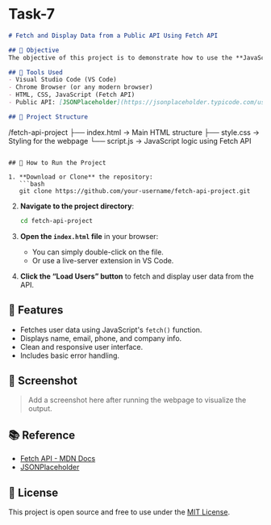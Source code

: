 # Task-7


```markdown
# Fetch and Display Data from a Public API Using Fetch API

## 📌 Objective
The objective of this project is to demonstrate how to use the **JavaScript Fetch API** to retrieve user data from a public API and display it dynamically on a web page.

## 🧰 Tools Used
- Visual Studio Code (VS Code)
- Chrome Browser (or any modern browser)
- HTML, CSS, JavaScript (Fetch API)
- Public API: [JSONPlaceholder](https://jsonplaceholder.typicode.com/users)

## 📁 Project Structure
```

/fetch-api-project
├── index.html       → Main HTML structure
├── style.css        → Styling for the webpage
└── script.js        → JavaScript logic using Fetch API

````

## 🚀 How to Run the Project

1. **Download or Clone** the repository:
   ```bash
   git clone https://github.com/your-username/fetch-api-project.git
````

2. **Navigate to the project directory**:

   ```bash
   cd fetch-api-project
   ```

3. **Open the `index.html` file** in your browser:

   * You can simply double-click on the file.
   * Or use a live-server extension in VS Code.

4. **Click the “Load Users” button** to fetch and display user data from the API.

## 📌 Features

* Fetches user data using JavaScript's `fetch()` function.
* Displays name, email, phone, and company info.
* Clean and responsive user interface.
* Includes basic error handling.

## 📸 Screenshot

> Add a screenshot here after running the webpage to visualize the output.

## 📚 Reference

* [Fetch API - MDN Docs](https://developer.mozilla.org/en-US/docs/Web/API/Fetch_API)
* [JSONPlaceholder](https://jsonplaceholder.typicode.com/)

## 📄 License

This project is open source and free to use under the [MIT License](LICENSE).

```

